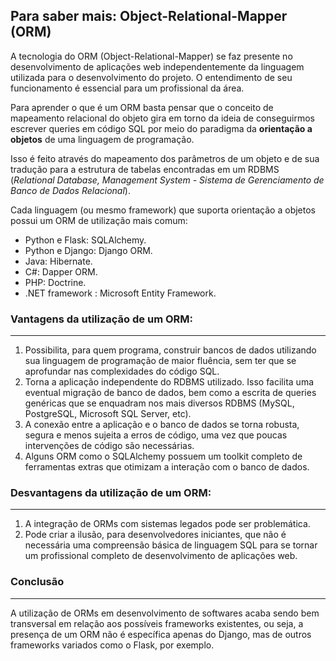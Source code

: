 ## Para saber mais: Object-Relational-Mapper (ORM)

A tecnologia do ORM (Object-Relational-Mapper) se faz presente no desenvolvimento de aplicações web independentemente da linguagem utilizada para o desenvolvimento do projeto. O entendimento de seu funcionamento é essencial para um profissional da área.

Para aprender o que é um ORM basta pensar que o conceito de mapeamento relacional do objeto gira em torno da ideia de conseguirmos escrever queries em código SQL por meio do paradigma da **orientação a objetos** de uma linguagem de programação.

Isso é feito através do mapeamento dos parâmetros de um objeto e de sua tradução para a estrutura de tabelas encontradas em um RDBMS (*Relational Database, Management System - Sistema de Gerenciamento de Banco de Dados Relacional*).

Cada linguagem (ou mesmo framework) que suporta orientação a objetos possui um ORM de utilização mais comum:

* Python e Flask: SQLAlchemy.
* Python e Django: Django ORM.
* Java: Hibernate.
* C#: Dapper ORM.
* PHP: Doctrine.
* .NET framework : Microsoft Entity Framework.

### Vantagens da utilização de um ORM:
---

1. Possibilita, para quem programa, construir bancos de dados utilizando sua linguagem de programação de maior fluência, sem ter que se aprofundar nas complexidades do código SQL.
2. Torna a aplicação independente do RDBMS utilizado. Isso facilita uma eventual migração de banco de dados, bem como a escrita de queries genéricas que se enquadram nos mais diversos RDBMS (MySQL, PostgreSQL, Microsoft SQL Server, etc).
3. A conexão entre a aplicação e o banco de dados se torna robusta, segura e menos sujeita a erros de código, uma vez que poucas intervenções de código são necessárias.
4. Alguns ORM como o SQLAlchemy possuem um toolkit completo de ferramentas extras que otimizam a interação com o banco de dados.

### Desvantagens da utilização de um ORM:
---

1. A integração de ORMs com sistemas legados pode ser problemática.
2. Pode criar a ilusão, para desenvolvedores iniciantes, que não é necessária uma compreensão básica de linguagem SQL para se tornar um profissional completo de desenvolvimento de aplicações web.

### Conclusão
---

A utilização de ORMs em desenvolvimento de softwares acaba sendo bem transversal em relação aos possíveis frameworks existentes, ou seja, a presença de um ORM não é específica apenas do Django, mas de outros frameworks variados como o Flask, por exemplo.